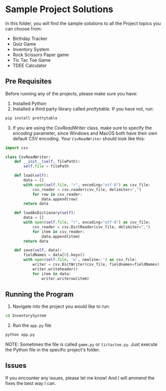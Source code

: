 # Sample Project Solutions

In this folder, you will find the sample solutions to all the Project topics you can choose from:

- Birthday Tracker
- Quiz Game
- Inventory System
- Rock Scissors Paper game
- Tic Tac Toe Game
- TDEE Calculator

## Pre Requisites

Before running any of the projects, please make sure you have:

1. Installed Python
2. Installed a third party library called _prettytable_. If you have not, run:

```bash
pip install prettytable
```

3. If you are using the _CsvReadWriter_ class, make sure to specify the _encoding_ parameter, since Windows and MacOS both have their own default CSV encoding. Your `CsvReadWriter` should look like this:

```python
import csv

class CsvReadWriter:
    def __init__(self, filePath):
        self.file = filePath

    def load(self):
        data = []
        with open(self.file, "r", encoding="utf-8") as csv_file:
            csv_reader = csv.reader(csv_file, delimiter=",")
            for row in csv_reader:
                data.append(row)
        return data

    def loadAsDictionary(self):
        data = []
        with open(self.file, "r", encoding="utf-8") as csv_file:
            csv_reader = csv.DictReader(csv_file, delimiter=",")
            for item in csv_reader:
                data.append(item)
        return data

    def save(self, data):
        fieldNames = data[0].keys()
        with open(self.file, 'w', newline='') as csv_file:
            writer = csv.DictWriter(csv_file, fieldnames=fieldNames)
            writer.writeheader()
            for item in data:
                writer.writerow(item)
```

## Running the Program

1. Navigate into the project you would like to run:

```bash
cd InventorySystem
```

2. Run the `app.py` file

```bash
python app.py
```

NOTE: Sometimes the file is called `game.py` or `tictactoe.py`. Just execute the Python file in the specific project's folder.

## Issues

If you encounter any issues, please let me know! And I will ammend the fixes the best way I can.
